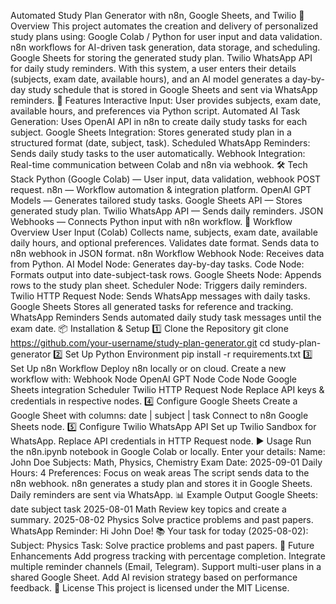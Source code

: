 Automated Study Plan Generator with n8n, Google Sheets, and Twilio
📌 Overview
This project automates the creation and delivery of personalized study plans using:
Google Colab / Python for user input and data validation.
n8n workflows for AI-driven task generation, data storage, and scheduling.
Google Sheets for storing the generated study plan.
Twilio WhatsApp API for daily study reminders.
With this system, a user enters their details (subjects, exam date, available hours), and an AI model generates a day-by-day study schedule that is stored in Google Sheets and sent via WhatsApp reminders.
🚀 Features
Interactive Input: User provides subjects, exam date, available hours, and preferences via Python script.
Automated AI Task Generation: Uses OpenAI API in n8n to create daily study tasks for each subject.
Google Sheets Integration: Stores generated study plan in a structured format (date, subject, task).
Scheduled WhatsApp Reminders: Sends daily study tasks to the user automatically.
Webhook Integration: Real-time communication between Colab and n8n via webhook.
🛠️ Tech Stack
Python (Google Colab) — User input, data validation, webhook POST request.
n8n — Workflow automation & integration platform.
OpenAI GPT Models — Generates tailored study tasks.
Google Sheets API — Stores generated study plan.
Twilio WhatsApp API — Sends daily reminders.
JSON Webhooks — Connects Python input with n8n workflow.
📂 Workflow Overview
User Input (Colab)
Collects name, subjects, exam date, available daily hours, and optional preferences.
Validates date format.
Sends data to n8n webhook in JSON format.
n8n Workflow
Webhook Node: Receives data from Python.
AI Model Node: Generates day-by-day tasks.
Code Node: Formats output into date-subject-task rows.
Google Sheets Node: Appends rows to the study plan sheet.
Scheduler Node: Triggers daily reminders.
Twilio HTTP Request Node: Sends WhatsApp messages with daily tasks.
Google Sheets
Stores all generated tasks for reference and tracking.
WhatsApp Reminders
Sends automated daily study task messages until the exam date.
📦 Installation & Setup
1️⃣ Clone the Repository
git clone https://github.com/your-username/study-plan-generator.git
cd study-plan-generator
2️⃣ Set Up Python Environment
pip install -r requirements.txt
3️⃣ Set Up n8n Workflow
Deploy n8n locally or on cloud.
Create a new workflow with:
Webhook Node
OpenAI GPT Node
Code Node
Google Sheets integration
Scheduler
Twilio HTTP Request Node
Replace API keys & credentials in respective nodes.
4️⃣ Configure Google Sheets
Create a Google Sheet with columns:
date | subject | task
Connect to n8n Google Sheets node.
5️⃣ Configure Twilio WhatsApp API
Set up Twilio Sandbox for WhatsApp.
Replace API credentials in HTTP Request node.
▶️ Usage
Run the n8n.ipynb notebook in Google Colab or locally.
Enter your details:
Name: John Doe
Subjects: Math, Physics, Chemistry
Exam Date: 2025-09-01
Daily Hours: 4
Preferences: Focus on weak areas
The script sends data to the n8n webhook.
n8n generates a study plan and stores it in Google Sheets.
Daily reminders are sent via WhatsApp.
📊 Example Output
Google Sheets:
date	subject	task
2025-08-01	Math	Review key topics and create a summary.
2025-08-02	Physics	Solve practice problems and past papers.
WhatsApp Reminder:
Hi John Doe! 📚
Your task for today (2025-08-02):
Subject: Physics
Task: Solve practice problems and past papers.
📅 Future Enhancements
Add progress tracking with percentage completion.
Integrate multiple reminder channels (Email, Telegram).
Support multi-user plans in a shared Google Sheet.
Add AI revision strategy based on performance feedback.
📜 License
This project is licensed under the MIT License.

